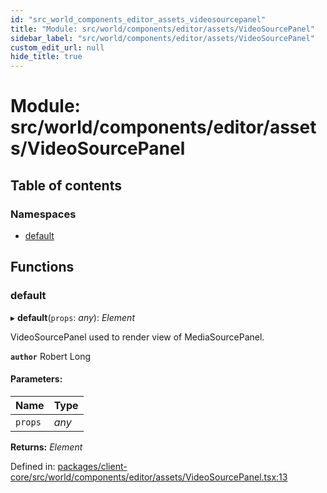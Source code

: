 ```yaml
---
id: "src_world_components_editor_assets_videosourcepanel"
title: "Module: src/world/components/editor/assets/VideoSourcePanel"
sidebar_label: "src/world/components/editor/assets/VideoSourcePanel"
custom_edit_url: null
hide_title: true
---
```


# Module: src/world/components/editor/assets/VideoSourcePanel

## Table of contents

### Namespaces

- [default](src_world_components_editor_assets_videosourcepanel.default.md)

## Functions

### default

▸ **default**(`props`: *any*): *Element*

VideoSourcePanel used to render view of MediaSourcePanel.

**`author`** Robert Long

#### Parameters:

Name | Type |
:------ | :------ |
`props` | *any* |

**Returns:** *Element*

Defined in: [packages/client-core/src/world/components/editor/assets/VideoSourcePanel.tsx:13](https://github.com/xr3ngine/xr3ngine/blob/77d12cea0/packages/client-core/src/world/components/editor/assets/VideoSourcePanel.tsx#L13)
